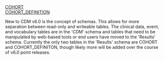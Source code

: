 [COHORT](https://github.com/OHDSI/CommonDataModel/wiki/COHORT)   
[COHORT_DEFINITION](https://github.com/OHDSI/CommonDataModel/wiki/COHORT_DEFINITION)  

New to CDM v6.0 is the concept of schemas. This allows for more separation between read-only and writeable tables. The clinical data, event, and vocabulary tables are in the 'CDM' schema and tables that need to be manipulated by web-based tools or end users have moved to the 'Results' schema. Currently the only two tables in the 'Results' schema are COHORT and COHORT_DEFINITON, though likely more will be added over the course of v6.0 point releases. 